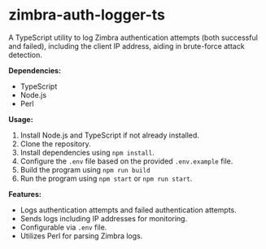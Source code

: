 
# zimbra-auth-logger-ts
A TypeScript utility to log Zimbra authentication attempts (both successful and failed), including the client IP address, aiding in brute-force attack detection.

**Dependencies:**
- TypeScript
- Node.js
- Perl

**Usage:**
1. Install Node.js and TypeScript if not already installed.
2. Clone the repository.
3. Install dependencies using `npm install`.
4. Configure the `.env` file based on the provided `.env.example` file.
5. Build the program using `npm run build`
6. Run the program using `npm start` or `npm run start`.

**Features:**
- Logs authentication attempts and failed authentication attempts.
- Sends logs including IP addresses for monitoring.
- Configurable via `.env` file.
- Utilizes Perl for parsing Zimbra logs.
